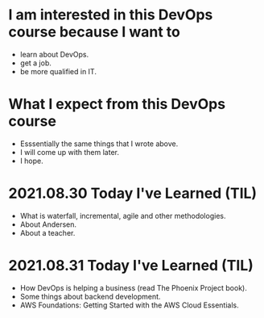 # I am interested in this DevOps course because I want to
- learn about DevOps.
- get a job.
- be more qualified in IT.

# What I expect from this DevOps course
- Esssentially the same things that I wrote above.
- I will come up with them later.
- I hope.

# 2021.08.30 Today I've Learned (TIL)
- What is waterfall, incremental, agile and other methodologies.
- About Andersen.
- About a teacher.

# 2021.08.31 Today I've Learned (TIL)
- How DevOps is helping a business (read The Phoenix Project book).
- Some things about backend development.
- AWS Foundations: Getting Started with the AWS Cloud Essentials.
